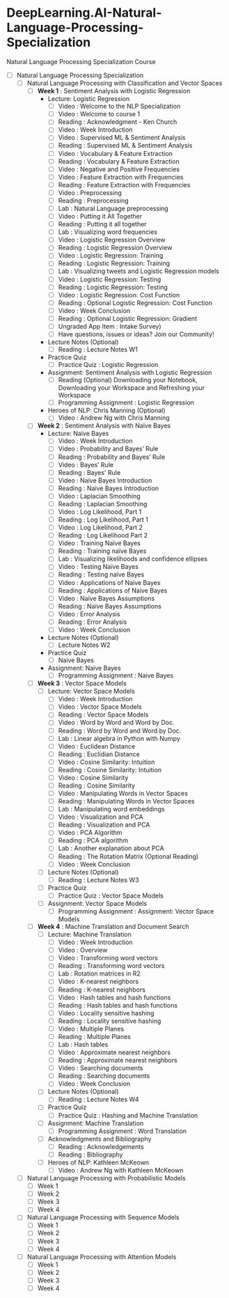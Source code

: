 # DeepLearning.AI-Natural-Language-Processing-Specialization
Natural Language Processing Specialization Course



- [ ] Natural Language Processing Specialization 
	- [ ] Natural Language Processing with Classification and Vector Spaces
		- [ ] **Week 1** : Sentiment Analysis with Logistic Regression
			- Lecture: Logistic Regression
				- [ ] Video : Welcome to the NLP Specialization
				- [ ] Video : Welcome to course 1
				- [ ] Reading : Acknowledgment - Ken Church
				- [ ] Video : Week Introduction
				- [ ] Video : Supervised ML & Sentiment Analysis
				- [ ] Reading : Supervised ML & Sentiment Analysis
				- [ ] Video : Vocabulary & Feature Extraction
				- [ ] Reading : Vocabulary & Feature Extraction
				- [ ] Video : Negative and Positive Frequencies
				- [ ] Video : Feature Extraction with Frequencies
				- [ ] Reading : Feature Extraction with Frequencies
				- [ ] Video : Preprocessing
				- [ ] Reading : Preprocessing
				- [ ] Lab : Natural Language preprocessing
				- [ ] Video : Putting it All Together
				- [ ] Reading : Putting it all together
				- [ ] Lab : Visualizing word frequencies
				- [ ] Video : Logistic Regression Overview
				- [ ] Reading : Logistic Regression Overview
				- [ ] Video : Logistic Regression: Training
				- [ ] Reading : Logistic Regression: Training
				- [ ] Lab : Visualizing tweets and Logistic Regression models
				- [ ] Video : Logistic Regression: Testing
				- [ ] Reading : Logistic Regression: Testing
				- [ ] Video : Logistic Regression: Cost Function
				- [ ] Reading : Optional Logistic Regression: Cost Function
				- [ ] Video : Week Conclusion
				- [ ] Reading : Optional Logistic Regression: Gradient
				- [ ] Ungraded App Item : Intake Survey)
				- [ ] Have questions, issues or ideas? Join our Community!
			- Lecture Notes (Optional)
				- [ ] Reading : Lecture Notes W1
			- Practice Quiz
				- [ ] Practice Quiz : Logistic Regression
			- Assignment: Sentiment Analysis with Logistic Regression
				- [ ] Reading (Optional) Downloading your Notebook, Downloading your Workspace and Refreshing your Workspace
				- [ ] Programming Assignment : Logistic Regression
			- Heroes of NLP: Chris Manning (Optional)
				- [ ] Video : Andrew Ng with Chris Manning
		- [ ] **Week 2** : Sentiment Analysis with Naïve Bayes
			- Lecture: Naive Bayes
				- [ ] Video : Week Introduction
				- [ ] Video : Probability and Bayes’ Rule
				- [ ] Reading : Probability and Bayes’ Rule
				- [ ] Video : Bayes’ Rule
				- [ ] Reading : Bayes' Rule
				- [ ] Video : Naïve Bayes Introduction
				- [ ] Reading : Naive Bayes Introduction
				- [ ] Video : Laplacian Smoothing
				- [ ] Reading : Laplacian Smoothing
				- [ ] Video : Log Likelihood, Part 1
				- [ ] Reading : Log Likelihood, Part 1
				- [ ] Video : Log Likelihood, Part 2
				- [ ] Reading : Log Likelihood Part 2
				- [ ] Video : Training Naïve Bayes
				- [ ] Reading : Training naïve Bayes
				- [ ] Lab : Visualizing likelihoods and confidence ellipses
				- [ ] Video : Testing Naïve Bayes
				- [ ] Reading : Testing naïve Bayes
				- [ ] Video : Applications of Naïve Bayes
				- [ ] Reading : Applications of Naive Bayes
				- [ ] Video : Naïve Bayes Assumptions
				- [ ] Reading : Naïve Bayes Assumptions
				- [ ] Video : Error Analysis
				- [ ] Reading : Error Analysis
				- [ ] Video : Week Conclusion
			- Lecture Notes (Optional)
				- [ ] Lecture Notes W2
			- Practice Quiz
				- [ ] Naive Bayes
			- Assignment: Naive Bayes
				- [ ] Programming Assignment : Naive Bayes
		- [ ] **Week 3** : Vector Space Models
			- [ ] Lecture: Vector Space Models
				- [ ] Video : Week Introduction
				- [ ] Video : Vector Space Models
				- [ ] Reading : Vector Space Models
				- [ ] Video : Word by Word and Word by Doc.
				- [ ] Reading : Word by Word and Word by Doc.
				- [ ] Lab : Linear algebra in Python with Numpy
				- [ ] Video : Euclidean Distance
				- [ ] Reading : Euclidian Distance
				- [ ] Video : Cosine Similarity: Intuition
				- [ ] Reading : Cosine Similarity: Intuition
				- [ ] Video : Cosine Similarity
				- [ ] Reading : Cosine Similarity
				- [ ] Video : Manipulating Words in Vector Spaces
				- [ ] Reading : Manipulating Words in Vector Spaces
				- [ ] Lab : Manipulating word embeddings
				- [ ] Video : Visualization and PCA
				- [ ] Reading : Visualization and PCA
				- [ ] Video : PCA Algorithm
				- [ ] Reading : PCA algorithm
				- [ ] Lab : Another explanation about PCA
				- [ ] Reading : The Rotation Matrix (Optional Reading)
				- [ ] Video : Week Conclusion
			- [ ] Lecture Notes (Optional)
				- [ ] Reading : Lecture Notes W3
			- [ ] Practice Quiz
				- [ ] Practice Quiz : Vector Space Models
			- [ ] Assignment: Vector Space Models
				- [ ] Programming Assignment : Assignment: Vector Space Models
		- [ ] **Week 4** : Machine Translation and Document Search
			- [ ] Lecture: Machine Translation
				- [ ] Video : Week Introduction
				- [ ] Video : Overview
				- [ ] Video : Transforming word vectors
				- [ ] Reading : Transforming word vectors
				- [ ] Lab : Rotation matrices in R2
				- [ ] Video : K-nearest neighbors
				- [ ] Reading : K-nearest neighbors
				- [ ] Video : Hash tables and hash functions
				- [ ] Reading : Hash tables and hash functions
				- [ ] Video : Locality sensitive hashing
				- [ ] Reading : Locality sensitive hashing
				- [ ] Video : Multiple Planes
				- [ ] Reading : Multiple Planes
				- [ ] Lab : Hash tables
				- [ ] Video : Approximate nearest neighbors
				- [ ] Reading : Approximate nearest neighbors
				- [ ] Video : Searching documents
				- [ ] Reading : Searching documents
				- [ ] Video : Week Conclusion
			- [ ] Lecture Notes (Optional)
				- [ ] Reading : Lecture Notes W4
			- [ ] Practice Quiz
				- [ ] Practice Quiz : Hashing and Machine Translation
			- [ ] Assignment: Machine Translation
				- [ ] Programming Assignment : Word Translation
			- [ ] Acknowledgments and Bibliography
				- [ ] Reading : Acknowledgements
				- [ ] Reading : Bibliography
			- [ ] Heroes of NLP: Kathleen McKeown
				- [ ] Video : Andrew Ng with Kathleen McKeown
	- [ ] Natural Language Processing with Probabilistic Models
		- [ ] Week 1
		- [ ] Week 2
		- [ ] Week 3
		- [ ] Week 4
	- [ ] Natural Language Processing with Sequence Models
		- [ ] Week 1
		- [ ] Week 2
		- [ ] Week 3
		- [ ] Week 4
	- [ ] Natural Language Processing with Attention Models
		- [ ] Week 1
		- [ ] Week 2
		- [ ] Week 3
		- [ ] Week 4
